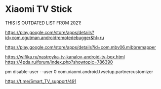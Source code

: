 # Xiaomi TV Stick

THIS IS OUTDATED LIST FROM 2021!

<https://play.google.com/store/apps/details?id=com.cgutman.androidremotedebugger&hl=ru>

<https://play.google.com/store/apps/details?id=com.mbv06.mibbremapper>

<https://wifika.ru/nastroyka-tv-kanalov-android-tv-box.html>
<https://4pda.ru/forum/index.php?showtopic=786390>

pm disable-user --user 0 com.xiaomi.android.tvsetup.partnercustomizer

<https://t.me/Smart_TV_support/491>
